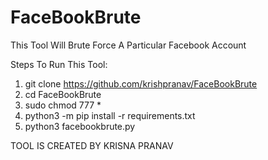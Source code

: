 # FaceBookBrute
This Tool Will Brute Force A Particular Facebook Account

Steps To Run This Tool:
   1. git clone https://github.com/krishpranav/FaceBookBrute
   2. cd FaceBookBrute
   3. sudo chmod 777 *
   4. python3 -m pip install -r requirements.txt
   5. python3 facebookbrute.py
   
   TOOL IS CREATED BY KRISNA PRANAV
   
